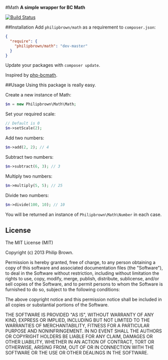 #Math
**A simple wrapper for BC Math**

[![Build Status](https://travis-ci.org/philipbrown/math.png)](https://travis-ci.org/philipbrown/math)

##Installation
Add `philipbrown/math` as a requirement to `composer.json`:

```json
{
  "require": {
    "philipbrown/math": "dev-master"
  }
}
```
Update your packages with `composer update`.

Inspired by [php-bcmath](https://github.com/notrix/php-bcmath).

##Usage
Using this package is really easy.

Create a new instance of Math:
```php
$m = new Philipbrown\Math\Math;
```

Set your required scale:
```php
// Default is 0
$m->setScale(2);
```

Add two numbers:
```php
$m->add(2, 2); // 4
```

Subtract two numbers:
```php
$m->subtract(6, 3); // 3
```

Multiply two numbers:
```php
$m->multiply(5, 5); // 25
```

Divide two numbers:
```php
$m->divide(100, 10); // 10
```
You will be returned an instance of ```Philipbrown\Math\Number``` in each case.

## License
The MIT License (MIT)

Copyright (c) 2013 Philip Brown.

Permission is hereby granted, free of charge, to any person obtaining a copy of
this software and associated documentation files (the "Software"), to deal in
the Software without restriction, including without limitation the rights to
use, copy, modify, merge, publish, distribute, sublicense, and/or sell copies of
the Software, and to permit persons to whom the Software is furnished to do so,
subject to the following conditions:

The above copyright notice and this permission notice shall be included in all
copies or substantial portions of the Software.

THE SOFTWARE IS PROVIDED "AS IS", WITHOUT WARRANTY OF ANY KIND, EXPRESS OR
IMPLIED, INCLUDING BUT NOT LIMITED TO THE WARRANTIES OF MERCHANTABILITY, FITNESS
FOR A PARTICULAR PURPOSE AND NONINFRINGEMENT. IN NO EVENT SHALL THE AUTHORS OR
COPYRIGHT HOLDERS BE LIABLE FOR ANY CLAIM, DAMAGES OR OTHER LIABILITY, WHETHER
IN AN ACTION OF CONTRACT, TORT OR OTHERWISE, ARISING FROM, OUT OF OR IN
CONNECTION WITH THE SOFTWARE OR THE USE OR OTHER DEALINGS IN THE SOFTWARE.
